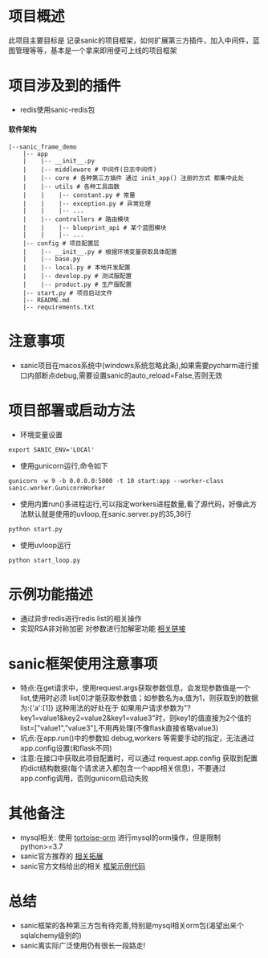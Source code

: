 # 项目概述
此项目主要目标是 记录sanic的项目框架，如何扩展第三方插件，加入中间件，蓝图管理等等，基本是一个拿来即用便可上线的项目框架

# 项目涉及到的插件
* redis使用sanic-redis包

#### 软件架构
```
|--sanic_frame_demo
    |-- app
    |	 |-- __init__.py
    |    |-- middleware # 中间件(日志中间件)
    |    |-- core # 各种第三方插件 通过 init_app() 注册的方式 都集中此处
    |    |-- utils # 各种工具函数
    |    |    |-- constant.py # 常量
    |    |    |-- exception.py # 异常处理
    |    |    |-- ...
    |    |-- controllers # 路由模块
    |    |    |-- blueprint_api # 某个蓝图模块
    |    |    |-- ...
    |-- config # 项目配置层
    |    |-- __init__.py # 根据环境变量获取具体配置
    |    |-- base.py
    |    |-- local.py # 本地开发配置
    |    |-- develop.py # 测试服配置
    |    |-- product.py # 生产服配置
    |-- start.py # 项目启动文件
    |--	README.md
    |-- requirements.txt
```

# 注意事项
* sanic项目在macos系统中(windows系统忽略此条),如果需要pycharm进行接口内部断点debug,需要设置sanic的auto_reload=False,否则无效

# 项目部署或启动方法
* 环境变量设置
```shell script
export SANIC_ENV='LOCAl'
```
* 使用gunicorn运行,命令如下
```shell script
gunicorn -w 9 -b 0.0.0.0:5000 -t 10 start:app --worker-class sanic.worker.GunicornWorker
```
* 使用内置run()多进程运行,可以指定workers进程数量,看了源代码，好像此方法默认就是使用的uvloop,在sanic.server.py的35,36行
```shell script
python start.py
```
* 使用uvloop运行
```shell script
python start_loop.py
```
# 示例功能描述
* 通过异步redis进行redis list的相关操作
* 实现RSA非对称加密 对参数进行加解密功能 [相关链接](https://www.cnblogs.com/rgcLOVEyaya/p/RGC_LOVE_YAYA_327days.html)

# sanic框架使用注意事项
* 特点:在get请求中，使用request.args获取参数信息，会发现参数值是一个list,使用时必须 list[0]才能获取参数值；如参数名为a,值为1，则获取到的数据为:{'a':[1]}
      这种用法的好处在于 如果用户请求参数为"?key1=value1&key2=value2&key1=value3"时，则key1的值直接为2个值的list=["value1","value3"],不用再处理(不像flask直接省略value3)
* 坑点:在app.run()中的参数如 debug,workers 等需要手动的指定，无法通过app.config设置(和flask不同)
* 注意:在接口中获取此项目配置时，可以通过 request.app.config 获取到配置的dict结构数据(每个请求进入都包含一个app相关信息)，不要通过app.config调用，否则gunicorn启动失败

# 其他备注
* mysql相关: 使用 [tortoise-orm](https://tortoise-orm.readthedocs.io/en/latest/getting_started.html) 进行mysql的orm操作，但是限制python>=3.7
* sanic官方推荐的 [相关拓展](https://github.com/mekicha/awesome-sanic#orm)
* sanic官方文档给出的相关 [框架示例代码](https://github.com/huge-success/sanic/tree/master/examples)

# 总结
* sanic框架的各种第三方包有待完善,特别是mysql相关orm包(渴望出来个sqlalchemy级别的)
* sanic离实际广泛使用仍有很长一段路走!
